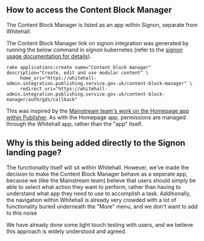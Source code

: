 ## How to access the Content Block Manager

The Content Block Manager is listed as an app within Signon, separate from Whitehall.

The Content Block Manager link on signon integration was generated by running the below command in signon kubernetes
(refer to the [signon usage documentation for details](https://docs.publishing.service.gov.uk/repos/signon/usage.html)).

```
rake applications:create name="Content block manager" description="Create, edit and use modular content" \
     home_uri="https://whitehall-admin.integration.publishing.service.gov.uk/content-block-manager" \
     redirect_uri="https://whitehall-admin.integration.publishing.service.gov.uk/content-block-manager/auth/gds/callback"
```

This was inspired by the [Mainstream team's work on the Homepage app within Publisher](https://github.com/alphagov/publisher/blob/main/docs/homepage.md).
As with the Homepage app, permissions are managed through the Whitehall app, rather than the "app" itself.

## Why is this being added directly to the Signon landing page?

The functionality itself will sit within Whitehall. However, we’ve made the decision to make the Content Block Manager
behave as a seperate app, because we (like the Mainstream team) believe that users should simply be able to select what
action they want to perform, rather than having to understand what app they need to use to accomplish a task.
Additionally, the navigation within Whitehall is already very crowded with a lot of functionality buried underneath the
"More" menu, and we don't want to add to this noise

We have already done some light touch testing with users, and we believe this approach is widely understood and agreed.

